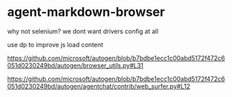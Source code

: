 # agent-markdown-browser
why not selenium?
we dont want drivers config at all

use dp to improve js load content

https://github.com/microsoft/autogen/blob/b7bdbe1ecc1c00abd5172f472c6051d0230249bd/autogen/browser_utils.py#L31

https://github.com/microsoft/autogen/blob/b7bdbe1ecc1c00abd5172f472c6051d0230249bd/autogen/agentchat/contrib/web_surfer.py#L12

